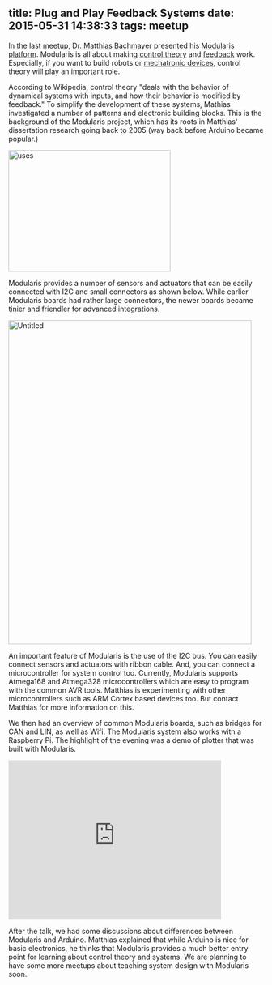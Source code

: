 title: Plug and Play Feedback Systems
date: 2015-05-31 14:38:33
tags: meetup
---
In the last meetup, [Dr. Matthias Bachmayer](https://twitter.com/Modularis2p0) presented his [Modularis platform](http://www.aevum-mechatronik.de/modularis/). Modularis is all about making [control theory](http://en.wikipedia.org/wiki/Control_theory) and [feedback](http://en.wikipedia.org/wiki/Feedback) work. Especially, if you want to build robots or [mechatronic devices](http://en.wikipedia.org/wiki/Mechatronics), control theory will play an important role.

According to Wikipedia, control theory "deals with the behavior of dynamical systems with inputs, and how their behavior is modified by feedback." To simplify the development of these systems, Mathias investigated a number of patterns and electronic building blocks. This is the background of the Modularis project, which has its roots in Matthias' dissertation research going back to 2005 (way back before Arduino became popular.)

<a href="https://www.flickr.com/photos/pmulder99/18304094405" title="Application overview of Modularis on Flickr"><img src="https://c2.staticflickr.com/8/7789/18304094405_41e687b85e_n.jpg" width="320" height="240" alt="uses"></a>

Modularis provides a number of sensors and actuators that can be easily connected with I2C and small connectors as shown below. While earlier Modularis boards had rather large connectors, the newer boards became tinier and friendler for advanced integrations. 

<a href="https://www.flickr.com/photos/pmulder99/18116274398" title="Modularis overview on Flickr"><img src="https://c1.staticflickr.com/9/8770/18116274398_99c8559f32_z.jpg" width="480" height="640" alt="Untitled"></a>

An important feature of Modularis is the use of the I2C bus. You can easily connect sensors and actuators with ribbon cable. And, you can connect a microcontroller for system control too. Currently, Modularis supports Atmega168 and Atmega328 microcontrollers which are easy to program with the common AVR tools. Matthias is experimenting with other microcontrollers such as ARM Cortex based devices too. But contact Matthias for more information on this.

We then had an overview of common Modularis boards, such as bridges for CAN and LIN, as well as Wifi. The Modularis system also works with a Raspberry Pi. The highlight of the evening was a demo of plotter that was built with Modularis.

<iframe width="420" height="315" src="https://www.youtube.com/embed/xt1jIpqrhD4" frameborder="0" allowfullscreen></iframe>

After the talk, we had some discussions about differences between Modularis and Arduino. Matthias explained that while Arduino is nice for basic electronics, he thinks that Modularis provides a much better entry point for learning about control theory and systems. We are planning to have some more meetups about teaching system design with Modularis soon. 
